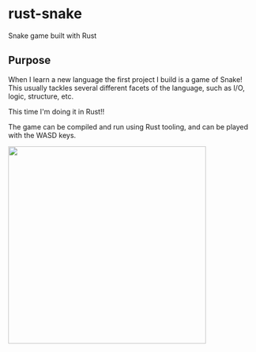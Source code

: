 # rust-snake
Snake game built with Rust

## Purpose
When I learn a new language the first project I build is a game of Snake! This usually tackles several
different facets of the language, such as I/O, logic, structure, etc. 

This time I'm doing it in Rust!! 

The game can be compiled and run using Rust tooling, and can be played with the WASD keys. 

<img src="https://github.com/Rodhlann/rust-snake/assets/14314575/15f87e4a-ccb1-49d2-b5b5-e9f86494120e" width="400">

